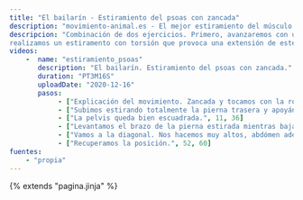 ```yaml
---
title: "El bailarín - Estiramiento del psoas con zancada"
description: "movimiento-animal.es - El mejor estiramiento del músculo psoas"
descripcion: "Combinación de dos ejercicios. Primero, avanzaremos con una gran zancada para colocar bien el pie de atrás. Desde aquí,
realizamos un estiramento con torsión que provoca una extensión de este músculo profundo. La figura resultante se parece a una de baile."
videos: 
    -  name: "estiramiento_psoas"
       description: "El bailarín. Estiramiento del psoas con zancada."
       duration: "PT3M16S"
       uploadDate: "2020-12-16"
       pasos:
            - ["Explicación del movimiento. Zancada y tocamos con la rodilla en el suelo. Manos en las caderas.", 1, 9]       
            - ["Subimos estirando totalmente la pierna trasera y apoyándonos sobre loas almohadillas de los dedos.", 9, 11]
            - ["La pelvis queda bien escuadrada.", 11, 36]      
            - ["Levantamos el brazo de la pierna estirada mientras bajamos el contrario.", 36, 45]
            - ["Vamos a la diagonal. Nos hacemos muy altos, abdómen adentro. Expiramos.", 45, 52]
            - ["Recuperamos la posición.", 52, 60]            
fuentes:
    - "propia"
---
```

{% extends "pagina.jinja" %}